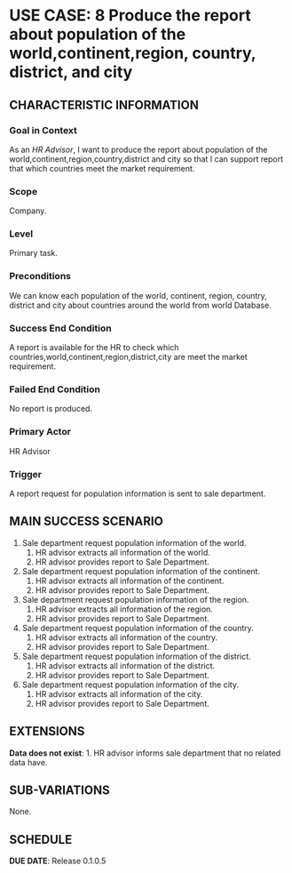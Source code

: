 # USE CASE: 8 Produce the report about population of the world,continent,region, country, district, and city

## CHARACTERISTIC INFORMATION

### Goal in Context

As an *HR Advisor*, I want to produce the report about population of the world,continent,region,country,district and city so that I can support report that which countries meet the market requirement.
### Scope

Company.

### Level

Primary task.

### Preconditions

We can know each population of the world, continent, region, country, district and city about countries around the world from world Database.

### Success End Condition

A report is available for the HR to check which countries,world,continent,region,district,city are meet the market requirement.

### Failed End Condition

No report is produced.

### Primary Actor

HR Advisor

### Trigger

A report request for population information is sent to sale department.

## MAIN SUCCESS SCENARIO

1. Sale department request population information of the world.
   1. HR advisor extracts all information of the world.
   2. HR advisor provides report to Sale Department.
2. Sale department request population information of the continent.
   1. HR advisor extracts all information of the continent.
   2. HR advisor provides report to Sale Department.
3. Sale department request population information of the region.
   1. HR advisor extracts all information of the region.
   2. HR advisor provides report to Sale Department.
4. Sale department request population information of the country. 
   1. HR advisor extracts all information of the country.
   2. HR advisor provides report to Sale Department.
5. Sale department request population information of the district.
   1. HR advisor extracts all information of the district.
   2. HR advisor provides report to Sale Department.
6. Sale department request population information of the city.
   1. HR advisor extracts all information of the city.
   2. HR advisor provides report to Sale Department.


## EXTENSIONS

**Data does not exist**:
    1. HR advisor informs sale department that no related data have.

## SUB-VARIATIONS

None.

## SCHEDULE

**DUE DATE**: Release 0.1.0.5